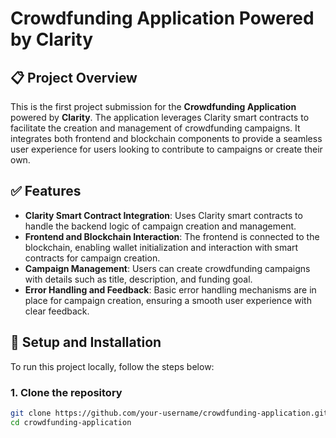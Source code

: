 # Crowdfunding Application Powered by Clarity

## 📋 Project Overview

This is the first project submission for the **Crowdfunding Application** powered by **Clarity**. The application leverages Clarity smart contracts to facilitate the creation and management of crowdfunding campaigns. It integrates both frontend and blockchain components to provide a seamless user experience for users looking to contribute to campaigns or create their own.

## ✅ Features

- **Clarity Smart Contract Integration**: Uses Clarity smart contracts to handle the backend logic of campaign creation and management.
- **Frontend and Blockchain Interaction**: The frontend is connected to the blockchain, enabling wallet initialization and interaction with smart contracts for campaign creation.
- **Campaign Management**: Users can create crowdfunding campaigns with details such as title, description, and funding goal.
- **Error Handling and Feedback**: Basic error handling mechanisms are in place for campaign creation, ensuring a smooth user experience with clear feedback.

## 🚀 Setup and Installation

To run this project locally, follow the steps below:

### 1. Clone the repository

```bash
git clone https://github.com/your-username/crowdfunding-application.git
cd crowdfunding-application

